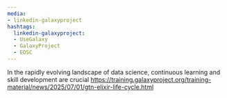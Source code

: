 ```yaml
---
media:
- linkedin-galaxyproject
hashtags:
  linkedin-galaxyproject:
  - UseGalaxy
  - GalaxyProject
  - EOSC
---
```

In the rapidly evolving landscape of data science, continuous learning and skill development are crucial
https://training.galaxyproject.org/training-material/news/2025/07/01/gtn-elixir-life-cycle.html